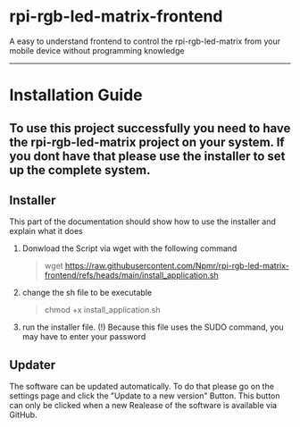 # rpi-rgb-led-matrix-frontend

A easy to understand frontend to control the rpi-rgb-led-matrix from your mobile device without programming knowledge

-----

# Installation Guide

To use this project successfully you need to have the rpi-rgb-led-matrix project on your system. If you dont have that
please use the installer to set up the complete system.
-----

## Installer

This part of the documentation should show how to use the installer and explain what it does
1. Donwload the Script via wget with the following command
   > wget https://raw.githubusercontent.com/Npmr/rpi-rgb-led-matrix-frontend/refs/heads/main/install_application.sh
1. change the sh file to be executable
   > chmod +x install_application.sh
2. run the installer file. (!) Because this file uses the SUDO command, you may have to enter your password

## Updater

The software can be updated automatically.
To do that please go on the settings page and click the "Update to a new version" Button. This button can only be
clicked when a new Realease of the software is available via GitHub.